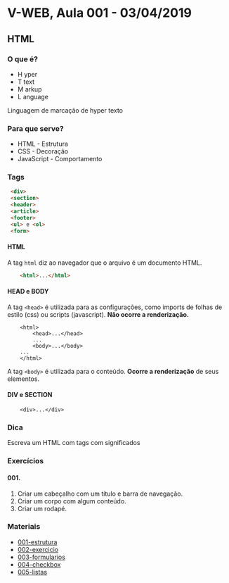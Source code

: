 # V-WEB, Aula 001 - 03/04/2019
## HTML
### O que é?
- H yper
- T text
- M arkup
- L anguage

Linguagem de marcação de hyper texto

### Para que serve?
- HTML - Estrutura
- CSS - Decoração
- JavaScript - Comportamento

### Tags
```html
 <div>
 <section>
 <header>
 <article>
 <footer>
 <ul> e <ol>
 <form>
```
#### HTML
A tag `html` diz ao navegador que o arquivo é um documento HTML.

```html
	<html>...</html>
```

#### HEAD e BODY
A tag `<head>` é utilizada para as configurações, como imports de folhas de estilo (css) ou scripts (javascript). **Não ocorre a renderização.**
```
	<html>
		<head>...</head>
		...
		<body>...</body>
	...
	</html>
```
A tag `<body>` é utilizada para o conteúdo. **Ocorre a renderização** de seus elementos.

#### DIV e SECTION
```
	<div>...</div>
```
### Dica
Escreva um HTML com tags com significados

### Exercícios
#### 001.
1. Criar um cabeçalho com um título e barra de navegação.
2. Criar um corpo com algum conteúdo.
3. Criar um rodapé.

### Materiais
- [001-estrutura](001-estrutura/README.md)
- [002-exercicio](002-exercicio/README.md)
- [003-formularios](003-formularios/README.md)
- [004-checkbox](004-checkbox/README.html)
- [005-listas](005-listas/README.md)



